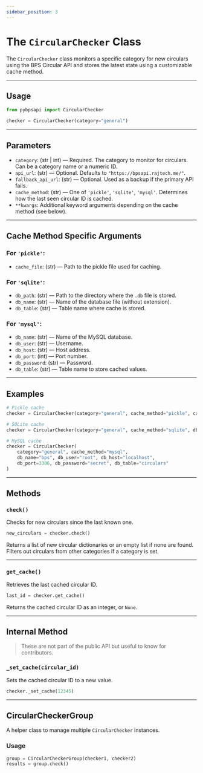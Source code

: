 ```yaml
---
sidebar_position: 3
---
```


# The `CircularChecker` Class

The `CircularChecker` class monitors a specific category for new circulars using the BPS Circular API and stores the latest state using a customizable cache method.

---

## Usage

```python
from pybpsapi import CircularChecker

checker = CircularChecker(category="general")
```

---

## Parameters

- `category`: (str | int) — Required. The category to monitor for circulars. Can be a category name or a numeric ID.
- `api_url`: (str) — Optional. Defaults to `"https://bpsapi.rajtech.me/"`.
- `fallback_api_url`: (str) — Optional. Used as a backup if the primary API fails.
- `cache_method`: (str) — One of `'pickle'`, `'sqlite'`, `'mysql'`. Determines how the last seen circular ID is cached.
- `**kwargs`: Additional keyword arguments depending on the cache method (see below).

---

## Cache Method Specific Arguments

### For `'pickle'`:

- `cache_file`: (str) — Path to the pickle file used for caching.

### For `'sqlite'`:

- `db_path`: (str) — Path to the directory where the `.db` file is stored.
- `db_name`: (str) — Name of the database file (without extension).
- `db_table`: (str) — Table name where cache is stored.

### For `'mysql'`:

- `db_name`: (str) — Name of the MySQL database.
- `db_user`: (str) — Username.
- `db_host`: (str) — Host address.
- `db_port`: (int) — Port number.
- `db_password`: (str) — Password.
- `db_table`: (str) — Table name to store cached values.

---

## Examples

```python
# Pickle cache
checker = CircularChecker(category="general", cache_method="pickle", cache_file="cache.pickle")

# SQLite cache
checker = CircularChecker(category="general", cache_method="sqlite", db_path=".", db_name="cache", db_table="circulars")

# MySQL cache
checker = CircularChecker(
    category="general", cache_method="mysql",
    db_name="bps", db_user="root", db_host="localhost",
    db_port=3306, db_password="secret", db_table="circulars"
)
```

---

## Methods

### `check()`

Checks for new circulars since the last known one.

```python
new_circulars = checker.check()
```

Returns a list of new circular dictionaries or an empty list if none are found. Filters out circulars from other categories if a category is set.

---

### `get_cache()`

Retrieves the last cached circular ID.

```python
last_id = checker.get_cache()
```

Returns the cached circular ID as an integer, or `None`.

---

## Internal Method

> These are not part of the public API but useful to know for contributors.

### `_set_cache(circular_id)`

Sets the cached circular ID to a new value.

```python
checker._set_cache(12345)
```

---

## CircularCheckerGroup

A helper class to manage multiple `CircularChecker` instances.

### Usage

```python
group = CircularCheckerGroup(checker1, checker2)
results = group.check()
```